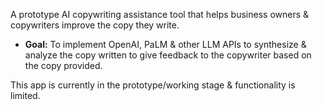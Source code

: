 A prototype AI copywriting assistance tool that helps business owners & copywriters improve the copy they write.

- **Goal:** To implement OpenAI, PaLM & other LLM APIs to synthesize & analyze the copy written to give feedback to the copywriter based on the copy provided.

This app is currently in the prototype/working stage & functionality is limited.
